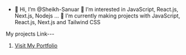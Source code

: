 - 👋 Hi, I’m @Sheikh-Sanuar
  👀 I’m interested in JavaScript, React.js, Next.js, Nodejs ... 
  🌱 I’m currently making projects with JavaScript, React.js, Next.js and Tailwind CSS


<!---
Sheikh-Sanuar/Sheikh-Sanuar is a ✨ special ✨ repository because its `README.md` (this file) appears on your GitHub profile.
You can click the Preview link to take a look at your changes.
--->

My projects Link---

1. <a href="https://sanuar.me/">Visit My Portfolio</a>
